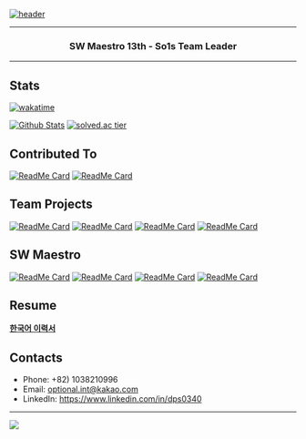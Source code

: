 [![header](https://capsule-render.vercel.app/api?type=soft&color=timeGradient&height=120&section=header&text=DPS0340&fontSize=50&animation=twinkling)](https://github.com/DPS0340)

---

<h3 align="center">SW Maestro 13th - So1s Team Leader</h3>

---

## Stats

[![wakatime](https://wakatime.com/badge/user/9de25f4f-c88f-4413-beaa-30045b830f19.svg)](https://wakatime.com/@DPS0340)

[![Github Stats](https://github-readme-stats.vercel.app/api?username=DPS0340&hide=contribs&count_private=true&show_icons=true&theme=radical&include_all_commits=true)](https://github.com/DPS0340)
[![solved.ac tier](http://mazassumnida.wtf/api/v2/generate_badge?boj=a891)](https://solved.ac/profile/a891)

## Contributed To

[![ReadMe Card](https://github-readme-stats.vercel.app/api/pin/?username=reactjs&repo=rfcs&theme=radical&show_owner=true)](https://github.com/reactjs/rfcs)
[![ReadMe Card](https://github-readme-stats.vercel.app/api/pin/?username=project-violet&repo=violet&theme=radical&show_owner=true)](https://github.com/project-violet/violet)

## Team Projects

[![ReadMe Card](https://github-readme-stats.vercel.app/api/pin/?username=Lenend-KPU&repo=LBS-Platform&theme=radical&a=b)](https://github.com/Lenend-KPU/LBS-Platform)
[![ReadMe Card](https://github-readme-stats.vercel.app/api/pin/?username=Join2Gather&repo=WeMeet&theme=radical)](https://github.com/Join2Gather/WeMeet)
[![ReadMe Card](https://github-readme-stats.vercel.app/api/pin/?username=techeer-f5&repo=jmt-monster-frontend&theme=radical&a=b)](https://github.com/techeer-f5/jmt-monster-frontend)
[![ReadMe Card](https://github-readme-stats.vercel.app/api/pin/?username=techeer-f5&repo=jmt-monster-backend&theme=radical&a=b)](https://github.com/techeer-f5/jmt-monster-backend)

## SW Maestro

[![ReadMe Card](https://github-readme-stats.vercel.app/api/pin/?username=so1s&repo=deploy&theme=radical)](https://github.com/so1s/so1s-deploy)
[![ReadMe Card](https://github-readme-stats.vercel.app/api/pin/?username=so1s&repo=infra&theme=radical)](https://github.com/so1s/so1s-infra)
[![ReadMe Card](https://github-readme-stats.vercel.app/api/pin/?username=so1s&repo=frontend&theme=radical)](https://github.com/so1s/so1s-frontend)
[![ReadMe Card](https://github-readme-stats.vercel.app/api/pin/?username=so1s&repo=backend&theme=radical)](https://github.com/so1s/so1s-backend)


## Resume

[**한국어 이력서**](https://jiho-lee.notion.site/Jiho-Lee-e2033eeaaf20408b8bec52b41710f592)

## Contacts

- Phone: +82) 1038210996
- Email: optional.int@kakao.com
- LinkedIn: https://www.linkedin.com/in/dps0340

---

<img src="https://capsule-render.vercel.app/api?type=soft&color=timeGradient&height=120&section=footer&%20render&fontSize=70"/>
